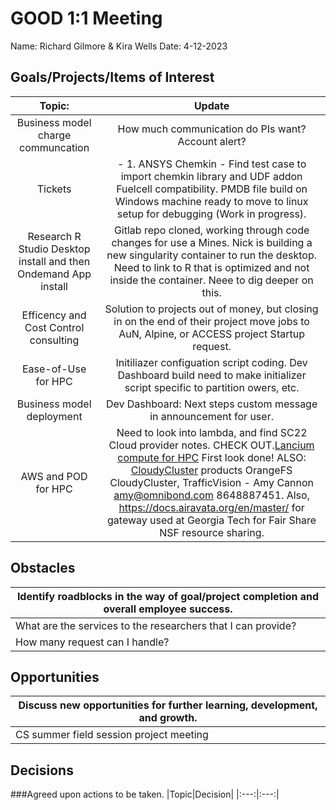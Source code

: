 # GOOD 1:1 Meeting 
Name: Richard Gilmore & Kira Wells
Date: 4-12-2023
## Goals/Projects/Items of Interest 
|Topic:|Update|
|:---:|:---:| 
| Business model charge communcation | How much communication do PIs want? Account alert?
| Tickets | - 1. ANSYS Chemkin - Find test case to import chemkin library and UDF addon Fuelcell compatibility. PMDB file build on Windows machine ready to move to linux setup for debugging (Work in progress).
|Research R Studio Desktop install and then Ondemand App install | Gitlab repo cloned, working through code changes for use a Mines. Nick is building a new singularity container to run the desktop. Need to link to R that is optimized and not inside the container. Neee to dig deeper on this.
| Efficency and Cost Control consulting | Solution to projects out of money, but closing in on the end of their project move jobs to AuN, Alpine, or ACCESS project Startup request.
|Ease-of-Use for HPC| Initiliazer configuation script coding. Dev Dashboard build need to make initializer script specific to partition owers, etc. |
| Business model deployment | Dev Dashboard: Next steps custom message in announcement for user.
|AWS and POD for HPC | Need to look into lambda, and find SC22 Cloud provider notes. CHECK OUT.[Lancium compute for HPC](https://lancium.com/solutions/#solutions-lancium-compute) First look done! ALSO: [CloudyCluster](https://OmniBond.com) products OrangeFS CloudyCluster, TrafficVision - Amy Cannon amy@omnibond.com 8648887451. Also, https://docs.airavata.org/en/master/ for gateway used at Georgia Tech for Fair Share NSF resource sharing.

## Obstacles
|Identify roadblocks in the way of goal/project completion and overall employee success.|
|---|
|What are the services to the researchers that I can provide? | Write Consult description
|How many request can I handle?|Depends on if the software is build? depth and complexity of the model to load? Am I familar enough with the science domain to be useful.|

## Opportunities 
|Discuss new opportunities for further learning, development, and growth.|
|---|
|CS summer field session project meeting | Wednesday night 6pm CTLM client presentations.


## Decisions
###Agreed upon actions to be taken.
|Topic|Decision|
|:---:|:---:|

